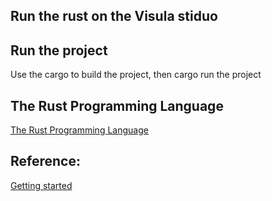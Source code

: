 ## Run the rust on the Visula stiduo

## Run the project

Use the cargo to build the project, then cargo run the project

## The Rust Programming Language
[The Rust Programming Language](https://doc.rust-lang.org/book/ch02-00-guessing-game-tutorial.html)  
## Reference:
[Getting started](https://www.rust-lang.org/learn/get-started)  